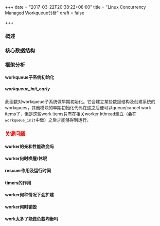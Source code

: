 +++
date = "2017-03-22T20:38:22+08:00"
title = "Linux Concurrency Managed Workqueue分析"
draft = false

+++

### 概述

### 核心数据结构

### 框架分析

#### workqueue子系统初始化

##### workqueue_init_early

此函数对workqueue子系统做早期初始化。它会建立某些数据结构及创建系统的workquues，其他模块的早期初始化代码在这之后便可以queue/cancel work items了，但是这些work items只有在相关worker kthread建立（会在`workqueue_init`中做）之后才能够得到运行。

### <font color=red>关键问题</font>

#### worker的亲和性能改变吗

#### worker何时唤醒/休眠

#### rescuer作用及运行时间

#### timers的作用

#### worker何种情况下会扩建

#### worker何时销毁

#### work太多了能做负载均衡吗